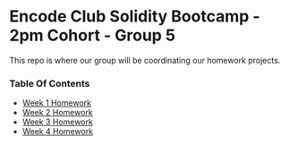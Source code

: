 # Encode Club Solidity Bootcamp - 2pm Cohort - Group 5

This repo is where our group will be coordinating our homework projects.

### Table Of Contents

- [Week 1 Homework](./Week%201/README.md)
- [Week 2 Homework](./Week%202/README.md)
- [Week 3 Homework](./Week%203/README.md)
- [Week 4 Homework](./Week%204/README.md)
